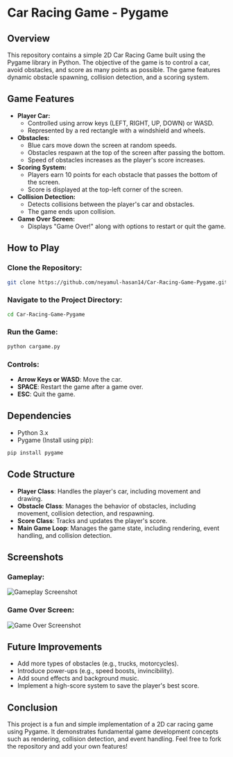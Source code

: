 # Car Racing Game - Pygame

## Overview
This repository contains a simple 2D Car Racing Game built using the Pygame library in Python. The objective of the game is to control a car, avoid obstacles, and score as many points as possible. The game features dynamic obstacle spawning, collision detection, and a scoring system.

## Game Features
- **Player Car:**
  - Controlled using arrow keys (LEFT, RIGHT, UP, DOWN) or WASD.
  - Represented by a red rectangle with a windshield and wheels.
- **Obstacles:**
  - Blue cars move down the screen at random speeds.
  - Obstacles respawn at the top of the screen after passing the bottom.
  - Speed of obstacles increases as the player's score increases.
- **Scoring System:**
  - Players earn 10 points for each obstacle that passes the bottom of the screen.
  - Score is displayed at the top-left corner of the screen.
- **Collision Detection:**
  - Detects collisions between the player's car and obstacles.
  - The game ends upon collision.
- **Game Over Screen:**
  - Displays "Game Over!" along with options to restart or quit the game.

## How to Play
### Clone the Repository:
```bash
git clone https://github.com/neyamul-hasan14/Car-Racing-Game-Pygame.git
```
### Navigate to the Project Directory:
```bash
cd Car-Racing-Game-Pygame
```
### Run the Game:
```bash
python cargame.py
```
### Controls:
- **Arrow Keys or WASD**: Move the car.
- **SPACE**: Restart the game after a game over.
- **ESC**: Quit the game.

## Dependencies
- Python 3.x
- Pygame (Install using pip):
```bash
pip install pygame
```

## Code Structure
- **Player Class**: Handles the player's car, including movement and drawing.
- **Obstacle Class**: Manages the behavior of obstacles, including movement, collision detection, and respawning.
- **Score Class**: Tracks and updates the player's score.
- **Main Game Loop**: Manages the game state, including rendering, event handling, and collision detection.

## Screenshots

### Gameplay:
![Gameplay Screenshot](screenshots/GamePlay.png)

### Game Over Screen:
![Game Over Screenshot](screenshots/GameOver.png)


## Future Improvements
- Add more types of obstacles (e.g., trucks, motorcycles).
- Introduce power-ups (e.g., speed boosts, invincibility).
- Add sound effects and background music.
- Implement a high-score system to save the player's best score.

## Conclusion
This project is a fun and simple implementation of a 2D car racing game using Pygame. It demonstrates fundamental game development concepts such as rendering, collision detection, and event handling. Feel free to fork the repository and add your own features!

